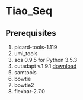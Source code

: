 # Tiao_Seq
## Prerequisites
1. picard-tools-1.119
2. umi_tools
3. sos 0.9.5 for Python 3.5.3
4. cutadapt v.1.9.1 [download](http://cutadapt.readthedocs.io/en/stable/installation.html)
5. samtools
6. bowtie
7. bowtie2
8. flexbar-2.7.0
